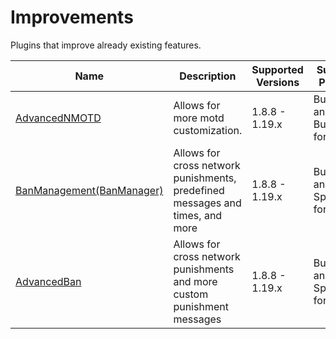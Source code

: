 # Improvements

Plugins that improve already existing features.

| Name | Description | Supported Versions | Supported Platforms |
| ---- | ----------- | ------------------ | ------------------- |
| [AdvancedNMOTD](https://www.spigotmc.org/resources/advancednmotd-let-your-motd-smile.58677/) | Allows for more motd customization. | 1.8.8 - 1.19.x | Bungeecord and forks, Bukkit and forks |
| [BanManagement(BanManager)](https://banmanagement.com/) | Allows for cross network punishments, predefined messages and times, and more | 1.8.8 - 1.19.x | Bungeecord and forks, Spigot and forks |
| [AdvancedBan](https://www.spigotmc.org/resources/8695/) | Allows for cross network punishments and more custom punishment messages | 1.8.8 - 1.19.x | Bungeecord and forks, Spigot and forks |
